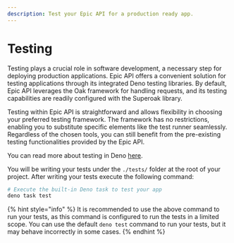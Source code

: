 ```yaml
---
description: Test your Epic API for a production ready app.
---
```


# Testing

Testing plays a crucial role in software development, a necessary step for
deploying production applications. Epic API offers a convenient solution for
testing applications through its integrated Deno testing libraries. By default,
Epic API leverages the Oak framework for handling requests, and its testing
capabilities are readily configured with the Superoak library.

Testing within Epic API is straightforward and allows flexibility in choosing
your preferred testing framework. The framework has no restrictions, enabling
you to substitute specific elements like the test runner seamlessly. Regardless
of the chosen tools, you can still benefit from the pre-existing testing
functionalities provided by the Epic API.

You can read more about testing in Deno
[here](https://deno.com/manual/basics/testing).

You will be writing your tests under the `./tests/` folder at the root of your
project. After writing your tests execute the following command:

```sh
# Execute the built-in Deno task to test your app
deno task test
```

{% hint style="info" %} It is recommended to use the above command to run your
tests, as this command is configured to run the tests in a limited scope. You
can use the default `deno test` command to run your tests, but it may behave
incorrectly in some cases. {% endhint %}
